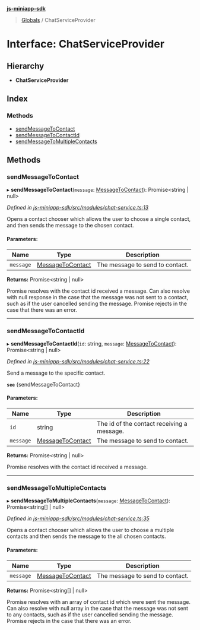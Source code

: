 **[js-miniapp-sdk](../README.md)**

> [Globals](../README.md) / ChatServiceProvider

# Interface: ChatServiceProvider

## Hierarchy

* **ChatServiceProvider**

## Index

### Methods

* [sendMessageToContact](chatserviceprovider.md#sendmessagetocontact)
* [sendMessageToContactId](chatserviceprovider.md#sendmessagetocontactid)
* [sendMessageToMultipleContacts](chatserviceprovider.md#sendmessagetomultiplecontacts)

## Methods

### sendMessageToContact

▸ **sendMessageToContact**(`message`: [MessageToContact](messagetocontact.md)): Promise\<string \| null>

*Defined in [js-miniapp-sdk/src/modules/chat-service.ts:13](https://github.com/rakutentech/js-miniapp/blob/270cb2a/js-miniapp-sdk/src/modules/chat-service.ts#L13)*

Opens a contact chooser which allows the user to choose a single contact,
and then sends the message to the chosen contact.

#### Parameters:

Name | Type | Description |
------ | ------ | ------ |
`message` | [MessageToContact](messagetocontact.md) | The message to send to contact. |

**Returns:** Promise\<string \| null>

Promise resolves with the contact id received a message.
Can also resolve with null response in the case that the message was not sent to a contact, such as if the user cancelled sending the message.
Promise rejects in the case that there was an error.

___

### sendMessageToContactId

▸ **sendMessageToContactId**(`id`: string, `message`: [MessageToContact](messagetocontact.md)): Promise\<string \| null>

*Defined in [js-miniapp-sdk/src/modules/chat-service.ts:22](https://github.com/rakutentech/js-miniapp/blob/270cb2a/js-miniapp-sdk/src/modules/chat-service.ts#L22)*

Send a message to the specific contact.

**`see`** {sendMessageToContact}

#### Parameters:

Name | Type | Description |
------ | ------ | ------ |
`id` | string | The id of the contact receiving a message. |
`message` | [MessageToContact](messagetocontact.md) | The message to send to contact. |

**Returns:** Promise\<string \| null>

Promise resolves with the contact id received a message.

___

### sendMessageToMultipleContacts

▸ **sendMessageToMultipleContacts**(`message`: [MessageToContact](messagetocontact.md)): Promise\<string[] \| null>

*Defined in [js-miniapp-sdk/src/modules/chat-service.ts:35](https://github.com/rakutentech/js-miniapp/blob/270cb2a/js-miniapp-sdk/src/modules/chat-service.ts#L35)*

Opens a contact chooser which allows the user to choose a multiple contacts
and then sends the message to the all chosen contacts.

#### Parameters:

Name | Type | Description |
------ | ------ | ------ |
`message` | [MessageToContact](messagetocontact.md) | The message to send to contact. |

**Returns:** Promise\<string[] \| null>

Promise resolves with an array of contact id which were sent the message.
Can also resolve with null array in the case that the message was not sent to any contacts, such as if the user cancelled sending the message.
Promise rejects in the case that there was an error.
